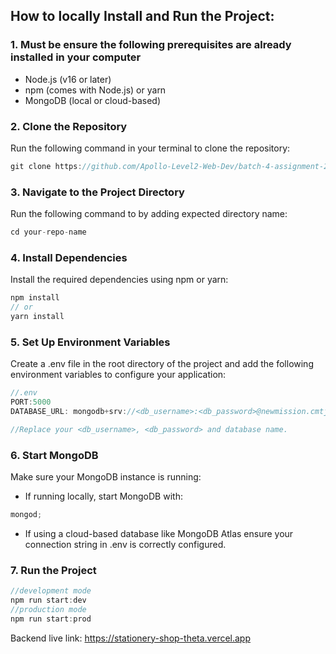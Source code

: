 ## How to locally Install and Run the Project:

### 1. Must be ensure the following prerequisites are already installed in your computer

- Node.js (v16 or later)
- npm (comes with Node.js) or yarn
- MongoDB (local or cloud-based)

### 2. Clone the Repository

Run the following command in your terminal to clone the repository:

```javascript
git clone https://github.com/Apollo-Level2-Web-Dev/batch-4-assignment-2.git
```

### 3. Navigate to the Project Directory

Run the following command to by adding expected directory name:

```javascript
cd your-repo-name
```

### 4. Install Dependencies

Install the required dependencies using npm or yarn:

```javascript
npm install
// or
yarn install
```

### 5. Set Up Environment Variables

Create a .env file in the root directory of the project and add the following environment variables to configure your application:

```javascript
//.env
PORT:5000
DATABASE_URL: mongodb+srv://<db_username>:<db_password>@newmission.cmtjh.mongodb.net/?retryWrites=true&w=majority&appName=Newmission

//Replace your <db_username>, <db_password> and database name.
```

### 6. Start MongoDB

Make sure your MongoDB instance is running:

- If running locally, start MongoDB with:

```javascript
mongod;
```

- If using a cloud-based database like MongoDB Atlas ensure your connection string in .env is correctly configured.

### 7. Run the Project

```javascript
//development mode
npm run start:dev
//production mode
npm run start:prod
```

Backend live link: https://stationery-shop-theta.vercel.app
